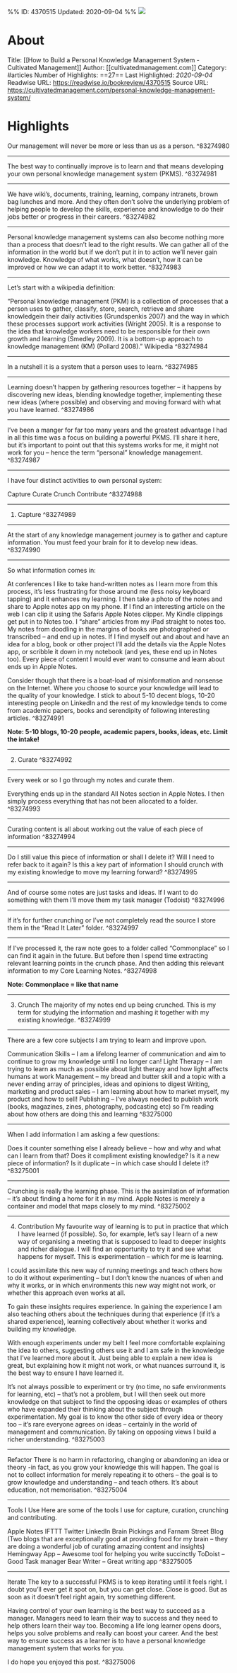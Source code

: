 %%
ID: 4370515
Updated: 2020-09-04
%%
![](https://readwise-assets.s3.amazonaws.com/static/images/article1.be68295a7e40.png)

# About
Title: [[How to Build a Personal Knowledge Management System - Cultivated Management]]
Author: [[cultivatedmanagement.com]]
Category: #articles
Number of Highlights: ==27==
Last Highlighted: *2020-09-04*
Readwise URL: https://readwise.io/bookreview/4370515
Source URL: https://cultivatedmanagement.com/personal-knowledge-management-system/


# Highlights 
Our management will never be more or less than us as a person.  ^83274980

---

The best way to continually improve is to learn and that means developing your own personal knowledge management system (PKMS).  ^83274981

---

We have wiki’s, documents, training, learning, company intranets, brown bag lunches and more. And they often don’t solve the underlying problem of helping people to develop the skills, experience and knowledge to do their jobs better or progress in their careers.  ^83274982

---

Personal knowledge management systems can also become nothing more than a process that doesn’t lead to the right results. We can gather all of the information in the world but if we don’t put it in to action we’ll never gain knowledge. Knowledge of what works, what doesn’t, how it can be improved or how we can adapt it to work better.  ^83274983

---

Let’s start with a wikipedia definition:

“Personal knowledge management (PKM) is a collection of processes that a person uses to gather, classify, store, search, retrieve and share knowledgein their daily activities (Grundspenkis 2007) and the way in which these processes support work activities (Wright 2005). It is a response to the idea that knowledge workers need to be responsible for their own growth and learning (Smedley 2009). It is a bottom-up approach to knowledge management (KM) (Pollard 2008).” Wikipedia  ^83274984

---

In a nutshell it is a system that a person uses to learn.  ^83274985

---

Learning doesn’t happen by gathering resources together – it happens by discovering new ideas, blending knowledge together, implementing these new ideas (where possible) and observing and moving forward with what you have learned.  ^83274986

---

I’ve been a manger for far too many years and the greatest advantage I had in all this time was a focus on building a powerful PKMS. I’ll share it here, but it’s important to point out that this systems works for me, it might not work for you – hence the term “personal” knowledge management.  ^83274987

---

I have four distinct activities to own personal system:

Capture
Curate
Crunch
Contribute  ^83274988

---

1. Capture  ^83274989

---

At the start of any knowledge management journey is to gather and capture information. You must feed your brain for it to develop new ideas.  ^83274990

---

So what information comes in:

At conferences I like to take hand-written notes as I learn more from this process, it’s less frustrating for those around me (less noisy keyboard tapping) and it enhances my learning. I then take a photo of the notes and share to Apple notes app on my phone.
If I find an interesting article on the web I can clip it using the Safaris Apple Notes clipper.
My Kindle clippings get put in to Notes too.
I “share” articles from my iPad straight to notes too.
My notes from doodling in the margins of books are photographed or transcribed – and end up in notes.
If I find myself out and about and have an idea for a blog, book or other project I’ll add the details via the Apple Notes app, or scribble it down in my notebook (and yes, these end up in Notes too).
Every piece of content I would ever want to consume and learn about ends up in Apple Notes.

Consider though that there is a boat-load of misinformation and nonsense on the Internet. Where you choose to source your knowledge will lead to the quality of your knowledge. I stick to about 5-10 decent blogs, 10-20 interesting people on LinkedIn and the rest of my knowledge tends to come from academic papers, books and serendipity of following interesting articles.  ^83274991

**Note: 5-10 blogs, 10-20 people, academic papers, books, ideas, etc. Limit the intake!**

---

2. Curate  ^83274992

---

Every week or so I go through my notes and curate them.

Everything ends up in the standard All Notes section in Apple Notes. I then simply process everything that has not been allocated to a folder.  ^83274993

---

Curating content is all about working out the value of each piece of information  ^83274994

---

Do I still value this piece of information or shall I delete it?
Will I need to refer back to it again?
Is this a key part of information I should crunch with my existing knowledge to move my learning forward?  ^83274995

---

And of course some notes are just tasks and ideas. If I want to do something with them I’ll move them my task manager (Todoist)  ^83274996

---

If it’s for further crunching or I’ve not completely read the source I store them in the “Read It Later” folder.  ^83274997

---

If I’ve processed it, the raw note goes to a folder called “Commonplace” so I can find it again in the future. But before then I spend time extracting relevant learning points in the crunch phase. And then adding this relevant information to my Core Learning Notes.  ^83274998

**Note: Commonplace = like that name**

---

3. Crunch
The majority of my notes end up being crunched. This is my term for studying the information and mashing it together with my existing knowledge.  ^83274999

---

There are a few core subjects I am trying to learn and improve upon.

Communication Skills – I am a lifelong learner of communication and aim to continue to grow my knowledge until I no longer can!
Light Therapy – I am trying to learn as much as possible about light therapy and how light affects humans at work
Management – my bread and butter skill and a topic with a never ending array of principles, ideas and opinions to digest
Writing, marketing and product sales – I am learning about how to market myself, my product and how to sell!
Publishing – I’ve always needed to publish work (books, magazines, zines, photography, podcasting etc) so I’m reading about how others are doing this and learning  ^83275000

---

When I add information I am asking a few questions:

Does it counter something else I already believe – how and why and what can I learn from that?
Does it compliment existing knowledge?
Is it a new piece of information?
Is it duplicate – in which case should I delete it?  ^83275001

---

Crunching is really the learning phase. This is the assimilation of information – it’s about finding a home for it in my mind. Apple Notes is merely a container and model that maps closely to my mind.  ^83275002

---

4. Contribution
My favourite way of learning is to put in practice that which I have learned (if possible). So, for example, let’s say I learn of a new way of organising a meeting that is supposed to lead to deeper insights and richer dialogue. I will find an opportunity to try it and see what happens for myself. This is experimentation – which for me is learning.

I could assimilate this new way of running meetings and teach others how to do it without experimenting – but I don’t know the nuances of when and why it works, or in which environments this new way might not work, or whether this approach even works at all.

To gain these insights requires experience. In gaining the experience I am also teaching others about the techniques during that experience (if it’s a shared experience), learning collectively about whether it works and building my knowledge.

With enough experiments under my belt I feel more comfortable explaining the idea to others, suggesting others use it and I am safe in the knowledge that I’ve learned more about it. Just being able to explain a new idea is great, but explaining how it might not work, or what nuances surround it, is the best way to ensure I have learned it.

It’s not always possible to experiment or try (no time, no safe environments for learning, etc) – that’s not a problem, but I will then seek out more knowledge on that subject to find the opposing ideas or examples of others who have expanded their thinking about the subject through experimentation. My goal is to know the other side of every idea or theory too – it’s rare everyone agrees on ideas – certainly in the world of management and communication. By taking on opposing views I build a richer understanding.  ^83275003

---

Refactor
There is no harm in refactoring, changing or abandoning an idea or theory -in fact, as you grow your knowledge this will happen. The goal is not to collect information for merely repeating it to others – the goal is to grow knowledge and understanding – and teach others. It’s about education, not memorisation.  ^83275004

---

Tools I Use
Here are some of the tools I use for capture, curation, crunching and contributing.

Apple Notes
IFTTT
Twitter
LinkedIn
Brain Pickings and Farnam Street Blog (Two blogs that are exceptionally good at providing food for my brain – they are doing a wonderful job of curating amazing content and insights)
Hemingway App – Awesome tool for helping you write succinctly
ToDoist – Good Task manager
Bear Writer – Great writing app  ^83275005

---

Iterate
The key to a successful PKMS is to keep iterating until it feels right. I doubt you’ll ever get it spot on, but you can get close. Close is good. But as soon as it doesn’t feel right again, try something different.

Having control of your own learning is the best way to succeed as a manager. Managers need to learn their way to success and they need to help others learn their way too. Becoming a life long learner opens doors, helps you solve problems and really can boost your career. And the best way to ensure success as a learner is to have a personal knowledge management system that works for you.

I do hope you enjoyed this post.  ^83275006

